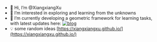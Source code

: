 - 👋 Hi, I’m @XiangxiangXu
- 👀 I’m interested in exploring and learning from the unknowns
- 🌱 I’m currently developing a geometric framework for learning tasks, with latest updates here: [![blog](https://img.shields.io/badge/blog-gilearning.github.io-black)](https://gilearning.github.io/)
- 💡 some random ideas [https://xiangxiangxu.github.io/](https://xiangxiangxu.github.io/)
<!---
XiangxiangXu/XiangxiangXu is a ✨ special ✨ repository because its `README.md` (this file) appears on your GitHub profile.
You can click the Preview link to take a look at your changes.

--->
